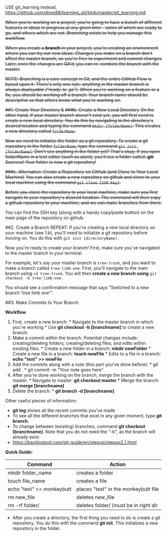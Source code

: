 USE git_learning instead. https://github.com/djres88/learning_git/blob/master/git_learning.md

~~When you're working on a project, you're going to have a bunch of different features or ideas in progress at any given time – some of which are ready to go, and others which are not. *Branching* exists to help you manage this workflow.~~

~~When you create a **branch** in your project, you're creating an environment where you can try out new ideas. Changes you make on a branch don't affect the master branch, so you're free to experiment and commit changes. Later, once the changes are QA'd, you can re-combine the branch with the master.~~

~~NOTE: Branching is a core concept in Git, and the entire GitHub Flow is based upon it. There's only one rule: *anything in the master branch is always deployable ("ready-to-go").* When you're working on a feature or a fix, you should be working off a branch. Your branch name should be *descriptive* so that others know what you're working on.~~

~~##1. Create Your Directory &~~
~~###b. Create a New Local Directory~~
~~On the other hand, if your master branch doesn't exist yet, you will first need to create a new local directory. You do this by navigating to the directory's desired location and typing the command `mkdir [folderName]`. This creates a new directory called `folderName`.~~

~~Now we need to initialize the folder as a git repository. To create a git repository in the folder `folderName`, type the command `git init [folderName]`.
Don't see anything in the folder yet? That's okay. If you open folderName in a text editor (such as atom), you'll see a folder called **.git**. Success! Your folder is now a git repository!~~

~~###c. Alternative: Create a Repository on GitHub (and Clone to Your Local Machine)~~
~~You can also create a new repository on github and clone to your local machine using the command `git clone [SSH Key]`.~~

~~Before you clone the repository to your local machine, make sure you first navigate to your repository's desired location. The command will then copy a github repository to your machine, and we can make branches from there.~~

You can find the SSH key (along with a handy copy/paste button) on the main page of the repository on github.

##2. Create a Branch
REPEAT: If you're creating a new local directory on your machine (see 1.b), you'll need to initialize a git repository before moving on. You do this with `git init [directoryName].`

Now you're ready to create your branch! First, make sure you've navigated to the master branch in your terminal.

For example, let's say your master branch is `tree-trunk`, and you want to make a branch called `tree-limb-one`. First, you'll navigate to the main branch using `cd tree-trunk`. You will then **create a new branch using** `git checkout -b tree-limb-one.`

You should see a confirmation message that says "Switched to a new branch 'tree limb one'".

##3. Make Commits to Your Branch



**Workflow**
  1. First, create a new branch:
    * Navigate to the master branch in which you're working
    * Use **git checkout -b [branchname]** to create a new branch.
  2. Make a commit within the branch. Potential changes include: creating/deleting folders; creating/deleting files; and edits within existing files.
    * Create a new folder in a branch: **mkdir newFolder**
    * Create a new file in a branch: **touch newFile**
    * Edits to a file in a branch: **echo "text" >> newFile**
  3. Add the commits along with a note (this part you've done before):
    * git add .
    * git commit -m "Your note goes here"
  4. After you're done working on the branch, *merge* the branch with the master.
    * Navigate to master: **git checkout master**
    * Merge the branch: **git merge [branchname]**
  5. Delete the branch:
    * **git branch -d [branchname]**

Other useful pieces of information:
* **git log** shows all the recent commits you've made
* To see all the different branches that exist in any given moment, type **git branch**.
* To change between (existing) branches, command **git checkout [branchname]**. Note that you do not need the "-b", as the branch will already exist.
* https://backlogtool.com/git-guide/en/stepup/stepup2_1.html

**Quick Guide:**

Command | Action
--------------------------|--------------------------------------|
mkdir folder_name         | creates a folder                     |
touch file_name           | creates a file                       |
echo "text" >> monkeybutt | places "text" in the monkeybutt file |
rm new_file               | deletes new_file                     |
rm -rf folder/            | deletes folder/ (must be in right dir|

* After you create a directory, the first thing you need to do is create a git repository. You do this with the command **git init**. This initializes a new repository in the folder.
